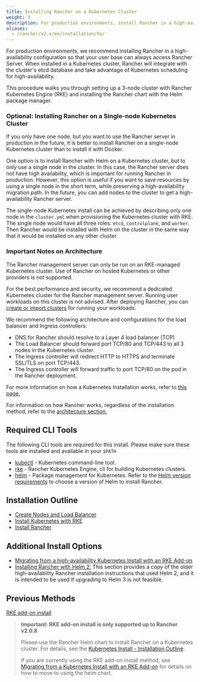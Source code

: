 ```yaml
---
title: Installing Rancher on a Kubernetes Cluster
weight: 3
description: For production environments, install Rancher in a high-availability configuration. Read the guide for setting up a 3-node cluster and still install Rancher using a Helm chart.
aliases:
  - /rancher/v2.x/en/installation/ha/
---
```


For production environments, we recommend installing Rancher in a high-availability configuration so that your user base can always access Rancher Server. When installed in a Kubernetes cluster, Rancher will integrate with the cluster's etcd database and take advantage of Kubernetes scheduling for high-availability.

This procedure walks you through setting up a 3-node cluster with Rancher Kubernetes Engine (RKE) and installing the Rancher chart with the Helm package manager.

### Optional: Installing Rancher on a Single-node Kubernetes Cluster

If you only have one node, but you want to use the Rancher server in production in the future, it is better to install Rancher on a single-node Kubernetes cluster than to install it with Docker.

One option is to install Rancher with Helm on a Kubernetes cluster, but to only use a single node in the cluster. In this case, the Rancher server does not have high availability, which is important for running Rancher in production. However, this option is useful if you want to save resources by using a single node in the short term, while preserving a high-availability migration path. In the future, you can add nodes to the cluster to get a high-availability Rancher server.

The single-node Kubernetes install can be achieved by describing only one node in the `cluster.yml` when provisioning the Kubernetes cluster with RKE. The single node would have all three roles: `etcd`, `controlplane`, and `worker`. Then Rancher would be installed with Helm on the cluster in the same way that it would be installed on any other cluster.

### Important Notes on Architecture

The Rancher management server can only be run on an RKE-managed Kubernetes cluster. Use of Rancher on hosted Kubernetes or other providers is not supported.

For the best performance and security, we recommend a dedicated Kubernetes cluster for the Rancher management server. Running user workloads on this cluster is not advised. After deploying Rancher, you can [create or import clusters]({{<baseurl>}}/rancher/v2.x/en/cluster-provisioning/#cluster-creation-in-rancher) for running your workloads.

We recommend the following architecture and configurations for the load balancer and Ingress controllers:

- DNS for Rancher should resolve to a Layer 4 load balancer (TCP)
- The Load Balancer should forward port TCP/80 and TCP/443 to all 3 nodes in the Kubernetes cluster.
- The Ingress controller will redirect HTTP to HTTPS and terminate SSL/TLS on port TCP/443.
- The Ingress controller will forward traffic to port TCP/80 on the pod in the Rancher deployment.

For more information on how a Kubernetes Installation works, refer to [this page.]({{<baseurl>}}/rancher/v2.x/en/installation/how-ha-works)

For information on how Rancher works, regardless of the installation method, refer to the [architecture section.]({{<baseurl>}}/rancher/v2.x/en/overview/architecture)

## Required CLI Tools

The following CLI tools are required for this install. Please make sure these tools are installed and available in your `$PATH`

- [kubectl](https://kubernetes.io/docs/tasks/tools/install-kubectl/#install-kubectl) - Kubernetes command-line tool.
- [rke]({{<baseurl>}}/rke/latest/en/installation/) - Rancher Kubernetes Engine, cli for building Kubernetes clusters.
- [helm](https://docs.helm.sh/using_helm/#installing-helm) - Package management for Kubernetes. Refer to the [Helm version requirements]({{<baseurl>}}/rancher/v2.x/en/installation/options/helm-version) to choose a version of Helm to install Rancher.

## Installation Outline

- [Create Nodes and Load Balancer]({{<baseurl>}}/rancher/v2.x/en/installation/k8s-install/create-nodes-lb/)
- [Install Kubernetes with RKE]({{<baseurl>}}/rancher/v2.x/en/installation/k8s-install/kubernetes-rke/)
- [Install Rancher]({{<baseurl>}}/rancher/v2.x/en/installation/k8s-install/helm-rancher/)

## Additional Install Options

- [Migrating from a high-availability Kubernetes Install with an RKE Add-on]({{<baseurl>}}/rancher/v2.x/en/upgrades/upgrades/migrating-from-rke-add-on/)
- [Installing Rancher with Helm 2:]({{<baseurl>}}/rancher/v2.x/en/installation/options/helm2) This section provides a copy of the older high-availability Rancher installation instructions that used Helm 2, and it is intended to be used if upgrading to Helm 3 is not feasible.

## Previous Methods

[RKE add-on install]({{<baseurl>}}/rancher/v2.x/en/installation/options/rke-add-on/)

> **Important: RKE add-on install is only supported up to Rancher v2.0.8**
>
> Please use the Rancher Helm chart to install Rancher on a Kubernetes cluster. For details, see the [Kubernetes Install - Installation Outline]({{<baseurl>}}/rancher/v2.x/en/installation/k8s-install/#installation-outline).
>
> If you are currently using the RKE add-on install method, see [Migrating from a Kubernetes Install with an RKE Add-on]({{<baseurl>}}/rancher/v2.x/en/upgrades/upgrades/migrating-from-rke-add-on/) for details on how to move to using the helm chart.
